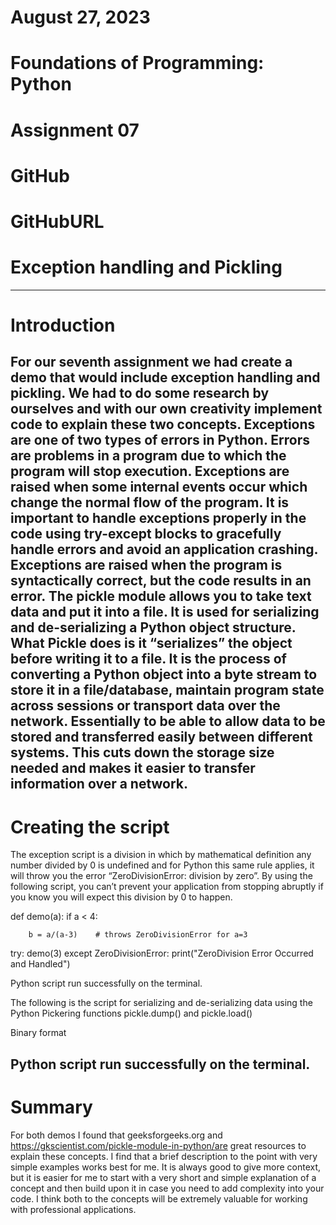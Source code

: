 # August 27, 2023
# Foundations of Programming: Python
# Assignment 07
# GitHub
# GitHubURL
# Exception handling and Pickling
---
# Introduction
For our seventh assignment we had create a demo that would include exception handling and pickling. We had to do some research by ourselves and with our own creativity implement code to explain these two concepts.
Exceptions are one of two types of errors in Python. Errors are problems in a program due to which the program will stop execution. Exceptions are raised when some internal events occur which change the normal flow of the program. It is important to handle exceptions properly in the code using try-except blocks to gracefully handle errors and avoid an application crashing.
Exceptions are raised when the program is syntactically correct, but the code results in an error.
The pickle module allows you to take text data and put it into a file. It is used for serializing and de-serializing a Python object structure. What Pickle does is it “serializes” the object before writing it to a file. It is the process of converting a Python object into a byte stream to store it in a file/database, maintain program state across sessions or transport data over the network. Essentially to be able to allow data to be stored and transferred easily between different systems. This cuts down the storage size needed and makes it easier to transfer information over a network.
---
# Creating the script
The exception script is a division in which by mathematical definition any number divided by 0 is undefined and for Python this same rule applies, it will throw you the error “ZeroDivisionError: division by zero”. By using the following script, you can’t prevent your application from stopping abruptly if you know you will expect this division by 0 to happen.

def demo(a):
    if a < 4:

        b = a/(a-3)    # throws ZeroDivisionError for a=3
try:
    demo(3)
except ZeroDivisionError:
    print("ZeroDivision Error Occurred and Handled")


 
Python script run successfully on the terminal.

The following is the script for serializing and de-serializing data using the Python Pickering functions pickle.dump() and pickle.load()
 
 
Binary format 



Python script run successfully on the terminal.
---
# Summary
For both demos I found that geeksforgeeks.org and https://gkscientist.com/pickle-module-in-python/are great resources to explain these concepts. I find that a brief description to the point with very simple examples works best for me. It is always good to give more context, but it is easier for me to start with a very short and simple explanation of a concept and then build upon it in case you need to add complexity into your code.
I think both to the concepts will be extremely valuable for working with professional applications. 


